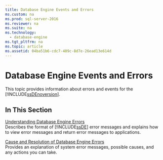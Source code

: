 ```yaml
---
title: Database Engine Events and Errors
ms.custom: na
ms.prod: sql-server-2016
ms.reviewer: na
ms.suite: na
ms.technology: 
  - database-engine
ms.tgt_pltfrm: na
ms.topic: article
ms.assetid: 04ba51b6-cdc7-409c-8d7e-26ead13e614d
---
```

# Database Engine Events and Errors
  This topic provides information about errors and events for the [!INCLUDE[ssDEnoversion](../../Topics/TopicNameContainA/includes/ssDEnoversion_md.md)].  
  
## In This Section  
 [Understanding Database Engine Errors](../../Topics/TopicNameNotContainA/Understanding-Database-Engine-Errors.md)  
 Describes the format of [!INCLUDE[ssDE](../../Topics/TopicNameContainA/includes/ssDE_md.md)] error messages and explains how to view error messages and return error messages to applications.  
  
 [Cause and Resolution of Database Engine Errors](../Topic/Cause%20and%20Resolution%20of%20Database%20Engine%20Errors.md)  
 Provides an explanation of system error messages, possible causes, and any actions you can take.  
  
  